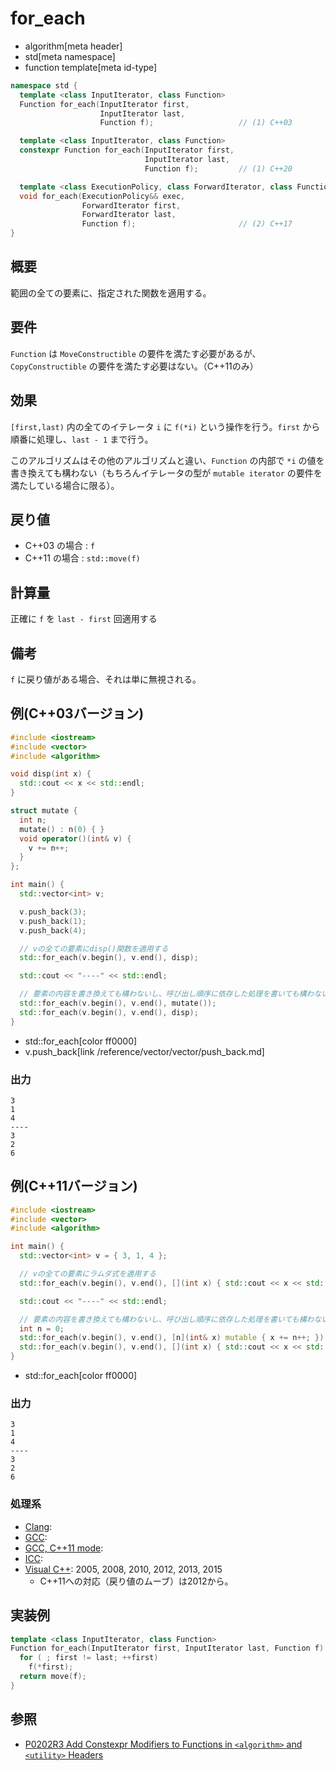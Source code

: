 # for_each
* algorithm[meta header]
* std[meta namespace]
* function template[meta id-type]

```cpp
namespace std {
  template <class InputIterator, class Function>
  Function for_each(InputIterator first,
                    InputIterator last,
                    Function f);                   // (1) C++03

  template <class InputIterator, class Function>
  constexpr Function for_each(InputIterator first,
                              InputIterator last,
                              Function f);         // (1) C++20

  template <class ExecutionPolicy, class ForwardIterator, class Function>
  void for_each(ExecutionPolicy&& exec,
                ForwardIterator first,
                ForwardIterator last,
                Function f);                       // (2) C++17
}
```

## 概要
範囲の全ての要素に、指定された関数を適用する。


## 要件
`Function` は `MoveConstructible` の要件を満たす必要があるが、`CopyConstructible` の要件を満たす必要はない。（C++11のみ）


## 効果
`[first,last)` 内の全てのイテレータ `i` に `f(*i)` という操作を行う。`first` から順番に処理し、`last - 1` まで行う。

このアルゴリズムはその他のアルゴリズムと違い、`Function` の内部で `*i` の値を書き換えても構わない（もちろんイテレータの型が `mutable iterator` の要件を満たしている場合に限る）。


## 戻り値
* C++03 の場合 : `f`
* C++11 の場合 : `std::move(f)`


## 計算量
正確に `f` を `last - first` 回適用する


## 備考
`f` に戻り値がある場合、それは単に無視される。


## 例(C++03バージョン)
```cpp example
#include <iostream>
#include <vector>
#include <algorithm>

void disp(int x) {
  std::cout << x << std::endl;
}

struct mutate {
  int n;
  mutate() : n(0) { }
  void operator()(int& v) {
    v += n++;
  }
};

int main() {
  std::vector<int> v;

  v.push_back(3);
  v.push_back(1);
  v.push_back(4);

  // vの全ての要素にdisp()関数を適用する
  std::for_each(v.begin(), v.end(), disp);

  std::cout << "----" << std::endl;

  // 要素の内容を書き換えても構わないし、呼び出し順序に依存した処理を書いても構わない
  std::for_each(v.begin(), v.end(), mutate());
  std::for_each(v.begin(), v.end(), disp);
}
```
* std::for_each[color ff0000]
* v.push_back[link /reference/vector/vector/push_back.md]

### 出力
```
3
1
4
----
3
2
6
```


## 例(C++11バージョン)
```cpp example
#include <iostream>
#include <vector>
#include <algorithm>

int main() {
  std::vector<int> v = { 3, 1, 4 };

  // vの全ての要素にラムダ式を適用する
  std::for_each(v.begin(), v.end(), [](int x) { std::cout << x << std::endl; });

  std::cout << "----" << std::endl;

  // 要素の内容を書き換えても構わないし、呼び出し順序に依存した処理を書いても構わない
  int n = 0;
  std::for_each(v.begin(), v.end(), [n](int& x) mutable { x += n++; });
  std::for_each(v.begin(), v.end(), [](int x) { std::cout << x << std::endl; });
}
```
* std::for_each[color ff0000]

### 出力
```
3
1
4
----
3
2
6
```


### 処理系
- [Clang](/implementation.md#clang): 
- [GCC](/implementation.md#gcc): 
- [GCC, C++11 mode](/implementation.md#gcc):
- [ICC](/implementation.md#icc): 
- [Visual C++](/implementation.md#visual_cpp): 2005, 2008, 2010, 2012, 2013, 2015
    - C++11への対応（戻り値のムーブ）は2012から。


## 実装例
```cpp
template <class InputIterator, class Function>
Function for_each(InputIterator first, InputIterator last, Function f) {
  for ( ; first != last; ++first)
    f(*first);
  return move(f);
}
```


## 参照
- [P0202R3 Add Constexpr Modifiers to Functions in `<algorithm>` and `<utility>` Headers](http://www.open-std.org/jtc1/sc22/wg21/docs/papers/2017/p0202r3.html)
